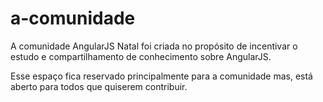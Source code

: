 # a-comunidade
A comunidade AngularJS Natal foi criada no propósito de incentivar o estudo e compartilhamento de conhecimento sobre AngularJS.

Esse espaço fica reservado principalmente para a comunidade mas, está aberto para todos que quiserem contribuir.
